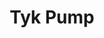 ---
title: Tyk Pump
project-url: https://github.com/TykTechnologies/tyk-pump
logo:
  logofile: tyk.svg
  orientation: vertical
shipping-summary:
  data-source: Tyk
shipping-tags:
  - platform-service
---